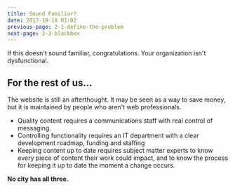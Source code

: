 ```yaml
---
title: Sound Familiar?
date: 2017-10-18 01:02
previous-page: 2-1-define-the-problem
next-page: 2-3-blackbox
---
```


If this doesn't sound familiar, congratulations. Your organization isn't dysfunctional.

## For the rest of us...

The website is still an afterthought. It may be seen as a way to save money, but it is maintained by people who aren't web professionals.

- Quality content requires a communications staff with real control of messaging.
- Controlling functionality requires an IT department with a clear development roadmap, funding and staffing
- Keeping content up to date requires subject matter experts to know every piece of content their work could impact, and to know the process for keeping it up to date the moment a change occurs.

**No city has all three.**
